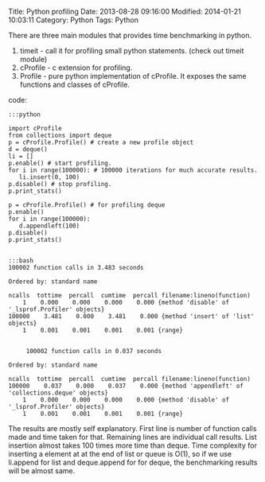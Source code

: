 Title: Python profiling
Date: 2013-08-28 09:16:00
Modified: 2014-01-21 10:03:11
Category: Python
Tags: Python


There are three main modules that provides time benchmarking in python.
1) timeit - call it for profiling small python statements. (check out timeit module)
2) cProfile - c extension for profiling.
3) Profile - pure python implementation of cProfile. It exposes the same functions and classes of cProfile.

code:

    :::python

    import cProfile
    from collections import deque
    p = cProfile.Profile() # create a new profile object
    d = deque()
    li = []
    p.enable() # start profiling.
    for i in range(100000): # 100000 iterations for much accurate results.
       li.insert(0, 100)
    p.disable() # stop profiling.
    p.print_stats()

    p = cProfile.Profile() # for profiling deque
    p.enable()
    for i in range(100000):
       d.appendleft(100)
    p.disable()
    p.print_stats()


    :::bash
    100002 function calls in 3.483 seconds

    Ordered by: standard name

    ncalls  tottime  percall  cumtime  percall filename:lineno(function)
        1    0.000    0.000    0.000    0.000 {method 'disable' of '_lsprof.Profiler' objects}
    100000    3.481    0.000    3.481    0.000 {method 'insert' of 'list' objects}
        1    0.001    0.001    0.001    0.001 {range}


         100002 function calls in 0.037 seconds

    Ordered by: standard name

    ncalls  tottime  percall  cumtime  percall filename:lineno(function)
    100000    0.037    0.000    0.037    0.000 {method 'appendleft' of 'collections.deque' objects}
        1    0.000    0.000    0.000    0.000 {method 'disable' of '_lsprof.Profiler' objects}
        1    0.001    0.001    0.001    0.001 {range}
        

The results are mostly self explanatory. First line is number of function calls made and time taken for that. Remaining lines are individual call results. List insertion almost takes 100 times more time than deque.
Time complexity for inserting a element at at the end of list or queue is O(1), so if we use li.append for list and deque.append for for deque, the benchmarking results will be almost same.
